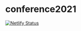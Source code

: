 # conference2021

[![Netlify Status](https://api.netlify.com/api/v1/badges/68062b51-e6f1-4244-9ba6-023f5c6d1580/deploy-status)](https://app.netlify.com/sites/ahsn-conference-2021/deploys)
